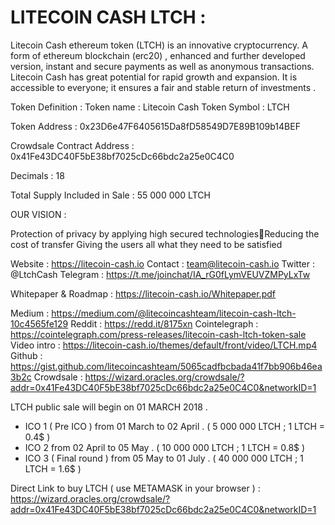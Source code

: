 LITECOIN CASH LTCH :
======================



Litecoin Cash ethereum token (LTCH) is an innovative cryptocurrency. A form of ethereum blockchain (erc20) , enhanced and further developed version, instant and secure payments as well as anonymous transactions. Litecoin Cash has great potential for rapid growth and expansion. It is accessible to everyone; it ensures a fair and stable return of investments .

Token Definition : 
Token name : Litecoin Cash
Token Symbol : LTCH

Token Address : 
0x23D6e47F6405615Da8fD58549D7E89B109b14BEF

Crowdsale Contract Address :
0x41Fe43DC40F5bE38bf7025cDc66bdc2a25e0C4C0

Decimals : 18

Total Supply Included in Sale : 55 000 000 LTCH

OUR VISION : 

Protection of privacy by applying high secured technologiesReducing the cost of transfer Giving the users all what they need to be satisfied  

Website : https://litecoin-cash.io
Contact : team@litecoin-cash.io
Twitter : @LtchCash
Telegram : https://t.me/joinchat/IA_rG0fLymVEUVZMPyLxTw

Whitepaper & Roadmap : https://litecoin-cash.io/Whitepaper.pdf

Medium : https://medium.com/@litecoincashteam/litecoin-cash-ltch-10c4565fe129
Reddit : https://redd.it/8175xn
Cointelegraph : https://cointelegraph.com/press-releases/litecoin-cash-ltch-token-sale
Video intro : https://litecoin-cash.io/themes/default/front/video/LTCH.mp4
Github : https://gist.github.com/litecoincashteam/5065cadfbcbada41f7bb906b46ea3b2c
Crowdsale : https://wizard.oracles.org/crowdsale/?addr=0x41Fe43DC40F5bE38bf7025cDc66bdc2a25e0C4C0&networkID=1



LTCH public sale will begin on 01 MARCH 2018 .
- ICO 1 ( Pre ICO ) from 01 March to 02 April . ( 5 000 000 LTCH ; 1 LTCH = 0.4$ ) 
- ICO 2 from 02 April to 05 May . ( 10 000 000 LTCH ; 1 LTCH = 0.8$ ) 
- ICO 3 ( Final round ) from 05 May to 01 July . ( 40 000 000 LTCH ; 1 LTCH = 1.6$ ) 


Direct Link to buy LTCH ( use METAMASK in your browser ) : 
https://wizard.oracles.org/crowdsale/?addr=0x41Fe43DC40F5bE38bf7025cDc66bdc2a25e0C4C0&networkID=1
